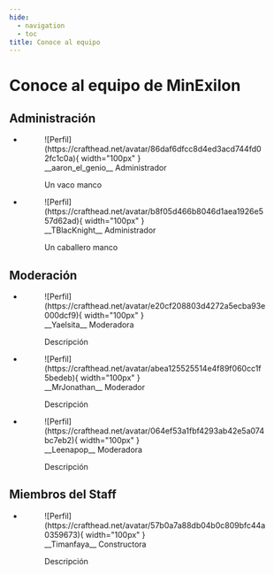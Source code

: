 ```yaml
---
hide:
  - navigation
  - toc
title: Conoce al equipo
---
```

# Conoce al equipo de MinExilon

## Administración

<div class="grid cards" markdown>

-   <figure markdown="span">
      ![Perfil](https://crafthead.net/avatar/86daf6dfcc8d4ed3acd744fd02fc1c0a){ width="100px" }
      <br>
      __aaron_el_genio__ <span class="tag-admin">Administrador</span>

      Un vaco manco
    </figure>

-   <figure markdown="span">
      ![Perfil](https://crafthead.net/avatar/b8f05d466b8046d1aea1926e557d62ad){ width="100px" }
      <br>
      __TBlacKnight__ <span class="tag-admin">Administrador</span>

      Un caballero manco
    </figure>

</div>

## Moderación

<div class="grid cards" markdown>

-   <figure markdown="span">
      ![Perfil](https://crafthead.net/avatar/e20cf208803d4272a5ecba93e000dcf9){ width="100px" }
      <br>
      __Yaelsita__ <span class="tag-mod">Moderadora</span>

      Descripción
    </figure>

-   <figure markdown="span">
      ![Perfil](https://crafthead.net/avatar/abea125525514e4f89f060cc1f5bedeb){ width="100px" }
      <br>
      __MrJonathan__ <span class="tag-mod">Moderador</span>

      Descripción
    </figure>

-   <figure markdown="span">
      ![Perfil](https://crafthead.net/avatar/064ef53a1fbf4293ab42e5a074bc7eb2){ width="100px" }
      <br>
      __Leenapop__ <span class="tag-mod">Moderadora</span>

      Descripción
    </figure>

</div>

## Miembros del Staff

<div class="grid cards" markdown>

-   <figure markdown="span">
      ![Perfil](https://crafthead.net/avatar/57b0a7a88db04b0c809bfc44a0359673){ width="100px" }
      <br>
      __Timanfaya__ <span class="tag-staff">Constructora</span>

      Descripción
    </figure>

</div>